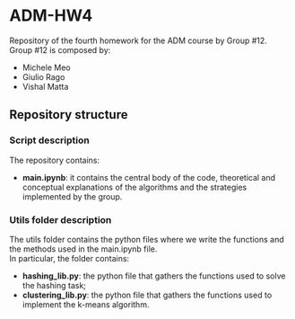 # ADM-HW4
Repository of the fourth homework for the ADM course by Group #12.
Group #12 is composed by:
- Michele Meo
- Giulio Rago
- Vishal Matta

## Repository structure

### Script description
The repository contains:
- **main.ipynb**: it contains the central body of the code, theoretical and conceptual explanations of the algorithms and the strategies implemented by the group.

### Utils folder description
The utils folder contains the python files where we write the functions and the methods used in the main.ipynb file.  
In particular, the folder contains:
- **hashing_lib.py**: the python file that gathers the functions used to solve the hashing task;
- **clustering_lib.py**: the python file that gathers the functions used to implement the k-means algorithm.
